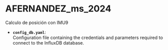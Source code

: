 # AFERNANDEZ_ms_2024
Calculo de posición con IMU9



- **`config_db.yaml`**:  
  Configuration file containing the credentials and parameters required to connect to the InfluxDB database.
